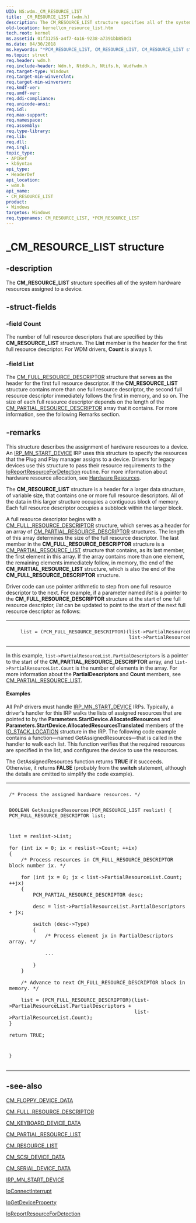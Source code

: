 ```yaml
---
UID: NS:wdm._CM_RESOURCE_LIST
title: _CM_RESOURCE_LIST (wdm.h)
description: The CM_RESOURCE_LIST structure specifies all of the system hardware resources assigned to a device.
old-location: kernel\cm_resource_list.htm
tech.root: kernel
ms.assetid: 01f31255-a4f7-4a16-9238-a7391bb850d1
ms.date: 04/30/2018
ms.keywords: "*PCM_RESOURCE_LIST, CM_RESOURCE_LIST, CM_RESOURCE_LIST structure [Kernel-Mode Driver Architecture], PCM_RESOURCE_LIST, PCM_RESOURCE_LIST structure pointer [Kernel-Mode Driver Architecture], _CM_RESOURCE_LIST, kernel.cm_resource_list, kstruct_a_29dadb2f-b0d2-41a4-b17e-f69c12b6def6.xml, wdm/CM_RESOURCE_LIST, wdm/PCM_RESOURCE_LIST"
ms.topic: struct
req.header: wdm.h
req.include-header: Wdm.h, Ntddk.h, Ntifs.h, Wudfwdm.h
req.target-type: Windows
req.target-min-winverclnt: 
req.target-min-winversvr: 
req.kmdf-ver: 
req.umdf-ver: 
req.ddi-compliance: 
req.unicode-ansi: 
req.idl: 
req.max-support: 
req.namespace: 
req.assembly: 
req.type-library: 
req.lib: 
req.dll: 
req.irql: 
topic_type:
- APIRef
- kbSyntax
api_type:
- HeaderDef
api_location:
- wdm.h
api_name:
- CM_RESOURCE_LIST
product:
- Windows
targetos: Windows
req.typenames: CM_RESOURCE_LIST, *PCM_RESOURCE_LIST
---
```


# _CM_RESOURCE_LIST structure


## -description


The <b>CM_RESOURCE_LIST</b> structure specifies all of the system hardware resources assigned to a device.


## -struct-fields




### -field Count

The number of full resource descriptors that are specified by this <b>CM_RESOURCE_LIST</b> structure. The <b>List</b> member is the header for the first full resource descriptor. For WDM drivers, <b>Count</b> is always 1.


### -field List

The <a href="https://msdn.microsoft.com/library/windows/hardware/ff541954">CM_FULL_RESOURCE_DESCRIPTOR</a> structure that serves as the header for the first full resource descriptor. If the <b>CM_RESOURCE_LIST</b> structure contains more than one full resource descriptor, the second full resource descriptor immediately follows the first in memory, and so on. The size of each full resource descriptor depends on the length of the <a href="https://msdn.microsoft.com/96bf7bab-b8f5-439c-8717-ea6956ed0213">CM_PARTIAL_RESOURCE_DESCRIPTOR</a> array that it contains. For more information, see the following Remarks section.


## -remarks



This structure describes the assignment of hardware resources to a device. An <a href="https://msdn.microsoft.com/library/windows/hardware/ff551749">IRP_MN_START_DEVICE</a> IRP uses this structure to specify the resources that the Plug and Play manager assigns to a device. Drivers for legacy devices use this structure to pass their resource requirements to the <a href="https://msdn.microsoft.com/library/windows/hardware/ff549608">IoReportResourceForDetection</a> routine. For more information about hardware resource allocation, see <a href="https://msdn.microsoft.com/library/windows/hardware/ff547012">Hardware Resources</a>.

The <b>CM_RESOURCE_LIST</b> structure is a header for a larger data structure, of variable size, that contains one or more full resource descriptors. All of the data in this larger structure occupies a contiguous block of memory. Each full resource descriptor occupies a subblock within the larger block.

A full resource descriptor begins with a <a href="https://msdn.microsoft.com/library/windows/hardware/ff541954">CM_FULL_RESOURCE_DESCRIPTOR</a> structure, which serves as a header for an array of <a href="https://msdn.microsoft.com/96bf7bab-b8f5-439c-8717-ea6956ed0213">CM_PARTIAL_RESOURCE_DESCRIPTOR</a> structures. The length of this array determines the size of the full resource descriptor. The last member in the <b>CM_FULL_RESOURCE_DESCRIPTOR</b> structure is a <a href="https://msdn.microsoft.com/library/windows/hardware/ff541981">CM_PARTIAL_RESOURCE_LIST</a> structure that contains, as its last member, the first element in this array. If the array contains more than one element, the remaining elements immediately follow, in memory, the end of the <b>CM_PARTIAL_RESOURCE_LIST</b> structure, which is also the end of the <b>CM_FULL_RESOURCE_DESCRIPTOR</b> structure.

Driver code can use pointer arithmetic to step from one full resource descriptor to the next. For example, if a parameter named <i>list</i> is a pointer to the <b>CM_FULL_RESOURCE_DESCRIPTOR</b> structure at the start of one full resource descriptor, <i>list</i> can be updated to point to the start of the next full resource descriptor as follows:

<div class="code"><span codelanguage=""><table>
<tr>
<th></th>
</tr>
<tr>
<td>
<pre>    list = (PCM_FULL_RESOURCE_DESCRIPTOR)(list->PartialResourceList.PartialDescriptors +
                                          list->PartialResourceList.Count);</pre>
</td>
</tr>
</table></span></div>
In this example, <code>list->PartialResourceList.PartialDescriptors</code> is a pointer to the start of the <b>CM_PARTIAL_RESOURCE_DESCRIPTOR</b> array, and <code>list->PartialResourceList.Count</code> is the number of elements in the array. For more information about the <b>PartialDescriptors</b> and <b>Count</b> members, see <a href="https://msdn.microsoft.com/library/windows/hardware/ff541981">CM_PARTIAL_RESOURCE_LIST</a>.


#### Examples

All PnP drivers must handle <a href="https://msdn.microsoft.com/library/windows/hardware/ff551749">IRP_MN_START_DEVICE</a> IRPs. Typically, a driver's handler for this IRP walks the lists of assigned resources that are pointed to by the <b>Parameters.StartDevice.AllocatedResources</b> and <b>Parameters.StartDevice.AllocatedResourcesTranslated</b> members of the <a href="https://msdn.microsoft.com/library/windows/hardware/ff550659">IO_STACK_LOCATION</a> structure in the IRP. The following code example contains a function—named GetAssignedResources—that is called in the handler to walk each list. This function verifies that the required resources are specified in the list, and configures the device to use the resources.

The GetAssignedResources function returns <b>TRUE</b> if it succeeds. Otherwise, it returns <b>FALSE</b> (probably from the <b>switch</b> statement, although the details are omitted to simplify the code example).

<div class="code"><span codelanguage=""><table>
<tr>
<th></th>
</tr>
<tr>
<td>
<pre>/* Process the assigned hardware resources. */

BOOLEAN GetAssignedResources(PCM_RESOURCE_LIST reslist)
{
    PCM_FULL_RESOURCE_DESCRIPTOR list;

    list = reslist->List;

    for (int ix = 0; ix < reslist->Count; ++ix)
    {
        /* Process resources in CM_FULL_RESOURCE_DESCRIPTOR block number ix. */

        for (int jx = 0; jx < list->PartialResourceList.Count; ++jx)
        {
            PCM_PARTIAL_RESOURCE_DESCRIPTOR desc;

            desc = list->PartialResourceList.PartialDescriptors + jx;

            switch (desc->Type)
            {
                /* Process element jx in PartialDescriptors array. */

                ...

            }
        }

        /* Advance to next CM_FULL_RESOURCE_DESCRIPTOR block in memory. */

        list = (PCM_FULL_RESOURCE_DESCRIPTOR)(list->PartialResourceList.PartialDescriptors + 
                                              list->PartialResourceList.Count);
    }

    return TRUE;
}</pre>
</td>
</tr>
</table></span></div>



## -see-also




<a href="https://msdn.microsoft.com/library/windows/hardware/ff541947">CM_FLOPPY_DEVICE_DATA</a>



<a href="https://msdn.microsoft.com/library/windows/hardware/ff541954">CM_FULL_RESOURCE_DESCRIPTOR</a>



<a href="https://msdn.microsoft.com/library/windows/hardware/ff541967">CM_KEYBOARD_DEVICE_DATA</a>



<a href="https://msdn.microsoft.com/library/windows/hardware/ff541981">CM_PARTIAL_RESOURCE_LIST</a>



<a href="https://msdn.microsoft.com/library/windows/hardware/ff541994">CM_RESOURCE_LIST</a>



<a href="https://msdn.microsoft.com/library/windows/hardware/ff541998">CM_SCSI_DEVICE_DATA</a>



<a href="https://msdn.microsoft.com/library/windows/hardware/ff542003">CM_SERIAL_DEVICE_DATA</a>



<a href="https://msdn.microsoft.com/library/windows/hardware/ff551749">IRP_MN_START_DEVICE</a>



<a href="https://msdn.microsoft.com/library/windows/hardware/ff548371">IoConnectInterrupt</a>



<a href="https://msdn.microsoft.com/library/windows/hardware/ff549203">IoGetDeviceProperty</a>



<a href="https://msdn.microsoft.com/library/windows/hardware/ff549608">IoReportResourceForDetection</a>
 

 

